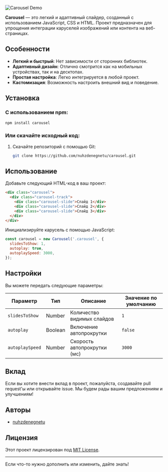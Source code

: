 ![Carousel Demo](path-to-your-screenshot-or-demo.gif)

**Carousel** — это легкий и адаптивный слайдер, созданный с использованием JavaScript, CSS и HTML. Проект предназначен для упрощения интеграции каруселей изображений или контента на веб-страницах.

## Особенности

- **Легкий и быстрый**: Нет зависимости от сторонних библиотек.
- **Адаптивный дизайн**: Отлично смотрится как на мобильных устройствах, так и на десктопах.
- **Простая настройка**: Легко интегрируется в любой проект.
- **Кастомизация**: Возможность настроить внешний вид и поведение.

## Установка

### С использованием npm:

```bash
npm install carousel
```

### Или скачайте исходный код:

1. Скачайте репозиторий с помощью Git:
   ```bash
   git clone https://github.com/nuhzdenegnetu/carousel.git
   ```
## Использование

Добавьте следующий HTML-код в ваш проект:

```html
<div class="carousel">
  <div class="carousel-track">
    <div class="carousel-slide">Слайд 1</div>
    <div class="carousel-slide">Слайд 2</div>
    <div class="carousel-slide">Слайд 3</div>
  </div>
</div>
```

Инициализируйте карусель с помощью JavaScript:

```javascript
const carousel = new Carousel('.carousel', {
  slidesToShow: 1,
  autoplay: true,
  autoplaySpeed: 3000,
});
```

## Настройки

Вы можете передать следующие параметры:

| Параметр         | Тип    | Описание                      | Значение по умолчанию |
| ----------------- | ------ | ----------------------------- | ---------------------- |
| `slidesToShow`    | Number | Количество видимых слайдов    | `1`                   |
| `autoplay`        | Boolean| Включение автопрокрутки       | `false`               |
| `autoplaySpeed`   | Number | Скорость автопрокрутки (мс)   | `3000`                |

## Вклад

Если вы хотите внести вклад в проект, пожалуйста, создавайте pull request'ы или открывайте issue. Мы будем рады вашим предложениям и улучшениям!

## Авторы

- [nuhzdenegnetu](https://github.com/nuhzdenegnetu)

## Лицензия

Этот проект лицензирован под [MIT License](LICENSE).

---

Если что-то нужно дополнить или изменить, дайте знать!
